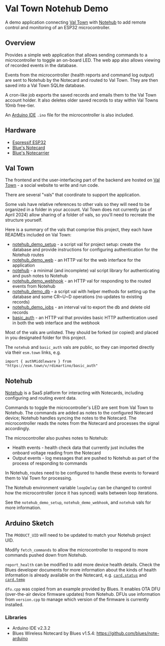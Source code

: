 # Val Town Notehub Demo

A demo application connecting [Val Town](https://val.town) with [Notehub](https://notehub.io) to add remote control and monitoring of an ESP32 microcontroller.

## Overview

Provides a simple web application that allows sending commands to a microcontroller to toggle an on-board LED. The web app also allows viewing of recorded events in the database.

Events from the microcontroller (health reports and command log output) are sent to Notehub by the Notecard and routed to Val Town. They are then saved into a Val Town SQLite database.

A cron-like job exports the saved records and emails them to the Val Town account holder. It also deletes older saved records to stay within Val Towns 10mb free-tier.

An [Arduino IDE](https://www.arduino.cc/en/software) `.ino` file for the microcontroller is also included.

## Hardware

 - [Espressif ESP32](https://www.espressif.com/en/products/socs/esp32)
 - [Blue's Notecard](https://dev.blues.io/datasheets/notecard-datasheet/note-wbglw/)
 - [Blue's Notecarrier](https://dev.blues.io/datasheets/notecarrier-datasheet/notecarrier-f-v1-3/)

## Val Town

The frontend and the user-interfacing part of the backend are hosted on [Val Town](https://www.val.town) - a social website to write and run code.

There are several "vals" that coordinate to support the application.

Some vals have relative references to other vals so they will need to be organized in a folder in your account. Val Town does not currently (as of April 2024) allow sharing of a folder of vals, so you'll need to recreate the structure yourself.

Here is a summary of the vals that comprise this project, they each have READMEs included on Val Town:

 - [notehub_demo_setup](https://www.val.town/v/rdimartino/notehub_demo_setup) - a script val for project setup: create the database and provide instructions for configuring authentication for the Notehub routes
 - [notehub_demo_web](https://www.val.town/v/rdimartino/notehub_demo_web) - an HTTP val for the web interface for the application
 - [notehub](https://www.val.town/v/rdimartino/notehub) - a minimal (and incomplete) val script library for authenticating and push notes to Notehub
 - [notehub_demo_webhook](https://www.val.town/v/rdimartino/notehub_demo_webhook) - an HTTP val for responding to the routed events from Notehub
 - [notehub_demo_db](https://www.val.town/v/rdimartino/notehub_demo_db) - a script val with helper methods for setting up the database and some CR~U~D operations (no updates to existing records)
 - [notehub_demo_jobs](https://www.val.town/v/rdimartino/notehub_demo_jobs) - an interval val to export the db and delete old records
 - [basic_auth](https://www.val.town/v/rdimartino/basic_auth) - an HTTP val that provides basic HTTP authentication used in both the web interface and the webhook

Most of the vals are unlisted. They should be forked (or copied) and placed in you designated folder for this project.

The `notehub` and `basic_auth` vals are public, so they can imported directly via their `esm.town` links, e.g.
```
import { authMiddleware } from "https://esm.town/v/rdimartino/basic_auth"
```

## Notehub

[Notehub](https://notehub.io) is a SaaS platform for interacting with Notecards, including configuring and routing event data.

Commands to toggle the microcontroller's LED are sent from Val Town to Notehub. The commands are added as notes to the configured Notecard device; Notehub handles syncing the notes to the Notecard. The microcontroller reads the notes from the Notecard and processes the signal accordingly.

The microcontroller also pushes notes to Notehub:

 - Health events - health check data that currently just includes the onboard voltage reading from the Notecard
 - Output events - log messages that are pushed to Notehub as part of the process of responding to commands

In Notehub, routes need to be configured to handle these events to forward them to Val Town for processing.

The Notehub environment variable `loopDelay` can be changed to control how the microcontroller (once it has synced) waits between loop iterations.

See the `notehub_demo_setup`, `notehub_demo_webhook`, and `notehub` vals for more information.

## Arduino Sketch

The `PRODUCT_UID` will need to be updated to match your Notehub project UID.

Modify `fetch_commands` to allow the microcontroller to respond to more commands pushed down from Notehub.

`report_health` can be modified to add more device health details. Check the Blues developer documents for more information about the kinds of health information is already available on the Notecard, e.g. [`card.status`](https://dev.blues.io/api-reference/notecard-api/card-requests/#card-status) and [`card.temp`](https://dev.blues.io/api-reference/notecard-api/card-requests/#card-temp)

`dfu.cpp` was copied from an example provided by Blues. It enables OTA DFU (over-the-air device firmware updates) from Notehub. DFUs use information from `version.cpp` to manage which version of the firmware is currently installed.

### Libraries

 - Arduino IDE v2.3.2
 - Blues Wireless Notecard by Blues v1.5.4: https://github.com/blues/note-arduino